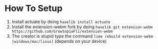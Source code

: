 # How To Setup
1. Install actuate by doing `haxelib install actuate`
2. Install the extension-webm fork by doing `haxelib git extension-webm https://github.com/GrowtopiaFli/extension-webm`
3. The creator is stupid type the command `lime rebuild extension-webm [windows/mac/linux]` (depends on your device)

